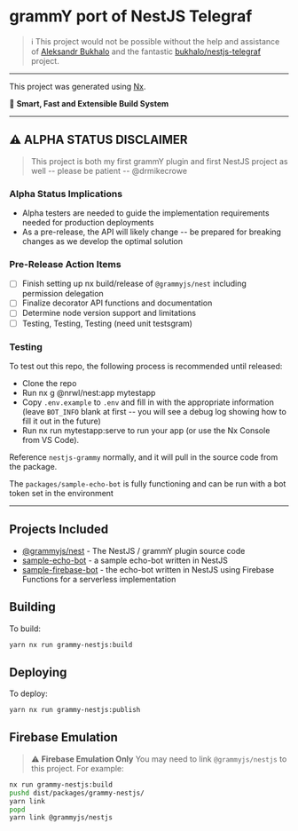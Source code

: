 # grammY port of NestJS Telegraf

> :information_source: This project would not be possible without the help and assistance of [Aleksandr Bukhalo](https://t.me/bukhalo_a) and the fantastic [bukhalo/nestjs-telegraf](https://github.com/bukhalo/nestjs-telegraf) project.

---

This project was generated using [Nx](https://nx.dev).

🔎 **Smart, Fast and Extensible Build System**

---

## ⚠️ ALPHA STATUS DISCLAIMER

> This project is both my first grammY plugin and first NestJS project as well -- please be patient -- @drmikecrowe

### Alpha Status Implications

-   Alpha testers are needed to guide the implementation requirements needed for production deployments
-   As a pre-release, the API will likely change -- be prepared for breaking changes as we develop the optimal solution

### Pre-Release Action Items

-   [ ] Finish setting up nx build/release of `@grammyjs/nest` including permission delegation
-   [ ] Finalize decorator API functions and documentation
-   [ ] Determine node version support and limitations
-   [ ] Testing, Testing, Testing (need unit testsgram)

### Testing

To test out this repo, the following process is recommended until released:

-   Clone the repo
-   Run nx g @nrwl/nest:app mytestapp
-   Copy `.env.example` to `.env` and fill in with the appropriate information (leave `BOT_INFO` blank at first -- you will see a debug log showing how to fill it out in the future)
-   Run nx run mytestapp:serve to run your app (or use the Nx Console from VS Code).

Reference `nestjs-grammy` normally, and it will pull in the source code from the package.

The `packages/sample-echo-bot` is fully functioning and can be run with a bot token set in the environment

---

## Projects Included

-   [@grammyjs/nest](packages/grammy-nestjs) - The NestJS / grammY plugin source code
-   [sample-echo-bot](packages/sample-echo-bot) - a sample echo-bot written in NestJS
-   [sample-firebase-bot](packages/sample-firebase-bot) - the echo-bot written in NestJS using Firebase Functions for a serverless implementation

## Building

To build:

```sh
yarn nx run grammy-nestjs:build
```

## Deploying

To deploy:

```sh
yarn nx run grammy-nestjs:publish
```

## Firebase Emulation

> :warning: **Firebase Emulation Only** You may need to link `@grammyjs/nestjs` to this project. For example:

```sh
nx run grammy-nestjs:build
pushd dist/packages/grammy-nestjs/
yarn link
popd
yarn link @grammyjs/nestjs
```
